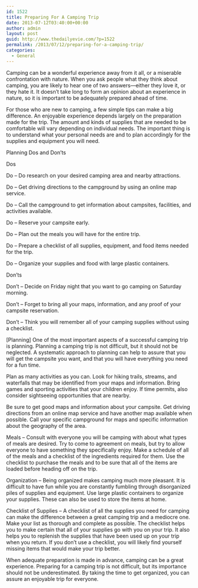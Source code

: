 ```yaml
---
id: 1522
title: Preparing For A Camping Trip
date: 2013-07-12T03:40:00+00:00
author: admin
layout: post
guid: http://www.thedailyevie.com/?p=1522
permalink: /2013/07/12/preparing-for-a-camping-trip/
categories:
  - General
---
```

Camping can be a wonderful experience away from it all, or a miserable confrontation with nature. When you ask people what they think about camping, you are likely to hear one of two answers—either they love it, or they hate it. It doesn’t take long to form an opinion about an experience in nature, so it is important to be adequately prepared ahead of time.

For those who are new to camping, a few simple tips can make a big difference. An enjoyable experience depends largely on the preparation made for the trip. The amount and kinds of supplies that are needed to be comfortable will vary depending on individual needs. The important thing is to understand what your personal needs are and to plan accordingly for the supplies and equipment you will need.

Planning Dos and Don’ts

Dos
  
Do &#8211; Do research on your desired camping area and nearby attractions.

Do &#8211; Get driving directions to the campground by using an online map service.

Do &#8211; Call the campground to get information about campsites, facilities, and activities available.

Do &#8211; Reserve your campsite early.

Do &#8211; Plan out the meals you will have for the entire trip.

Do &#8211; Prepare a checklist of all supplies, equipment, and food items needed for the trip.

Do – Organize your supplies and food with large plastic containers.
  
Don’ts
  
Don’t – Decide on Friday night that you want to go camping on Saturday morning.

Don’t – Forget to bring all your maps, information, and any proof of your campsite reservation.

Don’t – Think you will remember all of your camping supplies without using a checklist.

[Planning] One of the most important aspects of a successful camping trip is planning. Planning a camping trip is not difficult, but it should not be neglected. A systematic approach to planning can help to assure that you will get the campsite you want, and that you will have everything you need for a fun time.

Plan as many activities as you can. Look for hiking trails, streams, and waterfalls that may be identified from your maps and information. Bring games and sporting activities that your children enjoy. If time permits, also consider sightseeing opportunities that are nearby.

Be sure to get good maps and information about your campsite. Get driving directions from an online map service and have another map available when possible. Call your specific campground for maps and specific information about the geography of the area.

Meals &#8211; Consult with everyone you will be camping with about what types of meals are desired. Try to come to agreement on meals, but try to allow everyone to have something they specifically enjoy. Make a schedule of all of the meals and a checklist of the ingredients required for them. Use the checklist to purchase the meals and to be sure that all of the items are loaded before heading off on the trip.

Organization &#8211; Being organized makes camping much more pleasant. It is difficult to have fun while you are constantly fumbling through disorganized piles of supplies and equipment. Use large plastic containers to organize your supplies. These can also be used to store the items at home.

Checklist of Supplies &#8211; A checklist of all the supplies you need for camping can make the difference between a great camping trip and a mediocre one. Make your list as thorough and complete as possible. The checklist helps you to make certain that all of your supplies go with you on your trip. It also helps you to replenish the supplies that have been used up on your trip when you return. If you don’t use a checklist, you will likely find yourself missing items that would make your trip better.
  
When adequate preparation is made in advance, camping can be a great experience. Preparing for a camping trip is not difficult, but its importance should not be underestimated. By taking the time to get organized, you can assure an enjoyable trip for everyone.